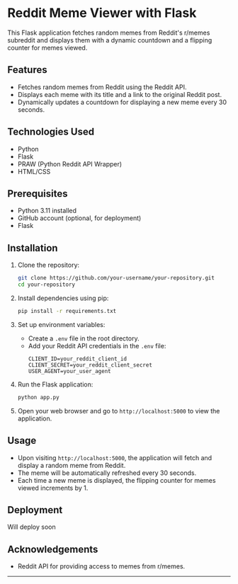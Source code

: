 # Reddit Meme Viewer with Flask
This Flask application fetches random memes from Reddit's r/memes subreddit and displays them with a dynamic countdown and a flipping counter for memes viewed.

## Features

- Fetches random memes from Reddit using the Reddit API.
- Displays each meme with its title and a link to the original Reddit post.
- Dynamically updates a countdown for displaying a new meme every 30 seconds.

## Technologies Used

- Python
- Flask
- PRAW (Python Reddit API Wrapper)
- HTML/CSS

## Prerequisites

- Python 3.11 installed
- GitHub account (optional, for deployment)
- Flask

## Installation

1. Clone the repository:

   ```bash
   git clone https://github.com/your-username/your-repository.git
   cd your-repository
   ```

2. Install dependencies using pip:

   ```bash
   pip install -r requirements.txt
   ```

3. Set up environment variables:
   
   - Create a `.env` file in the root directory.
   - Add your Reddit API credentials in the `.env` file:
     ```
     CLIENT_ID=your_reddit_client_id
     CLIENT_SECRET=your_reddit_client_secret
     USER_AGENT=your_user_agent
     ```

4. Run the Flask application:

   ```bash
   python app.py
   ```

5. Open your web browser and go to `http://localhost:5000` to view the application.

## Usage

- Upon visiting `http://localhost:5000`, the application will fetch and display a random meme from Reddit.
- The meme will be automatically refreshed every 30 seconds.
- Each time a new meme is displayed, the flipping counter for memes viewed increments by 1.

## Deployment

Will deploy soon

## Acknowledgements

- Reddit API for providing access to memes from r/memes.
---